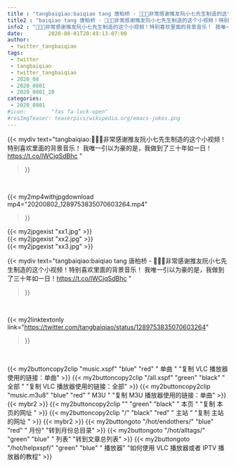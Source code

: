 ```yaml
---
title : "tangbaiqiao:baiqiao tang 唐柏桥 - 🙏🙏🙏非常感谢推友阮小七先生制造的这个小视频！特别喜欢里面的背景音乐！ 我唯一引以为豪的是，我做到了三十年如一日！https://t.co/lWCjqSdBhc "
title2 : "baiqiao tang 唐柏桥 - 🙏🙏🙏非常感谢推友阮小七先生制造的这个小视频！特别喜欢里面的背景音乐！ 我唯一引以为豪的是，我做到了三十年如一日！https://t.co/lWCjqSdBhc "
info2 : "🙏🙏🙏非常感谢推友阮小七先生制造的这个小视频！特别喜欢里面的背景音乐！ 我唯一引以为豪的是，我做到了三十年如一日！https://t.co/lWCjqSdBhc "
date:        2020-08-01T20:49:13-07:00
author:
 - twitter_tangbaiqiao
tags:
 - twitter
 - tangbaiqiao
 - twitter_tangbaiqiao
 - 2020_08
 - 2020_0801
 - 2020_0801_20
categories:
 - 2020_0801
#icon:        "fas fa-lock-open"
#resImgTeaser: teaserpics/wikipedia.org/emacs-jokes.png
---
```


{{< mydiv text="tangbaiqiao:🙏🙏🙏非常感谢推友阮小七先生制造的这个小视频！特别喜欢里面的背景音乐！ 我唯一引以为豪的是，我做到了三十年如一日！https://t.co/lWCjqSdBhc "
>}}
<br>


{{< my2mp4withjpgdownload mp4="20200802_1289753835070603264.mp4"
>}}

{{< my2jpgexist "xx1.jpg" >}}<br>
{{< my2jpgexist "xx2.jpg" >}}<br>
{{< my2jpgexist "xx3.jpg" >}}<br>



{{< mydiv text="tangbaiqiao:baiqiao tang 唐柏桥 - 🙏🙏🙏非常感谢推友阮小七先生制造的这个小视频！特别喜欢里面的背景音乐！ 我唯一引以为豪的是，我做到了三十年如一日！https://t.co/lWCjqSdBhc "
>}}
<br>

{{< my2linktextonly link="https://twitter.com/tangbaiqiao/status/1289753835070603264"
>}}


<br>

{{< my2buttoncopy2clip "music.xspf"        "blue"   "red"    " 单曲 "  "复制 VLC 播放器使用的链接：单曲" >}} {{< my2buttoncopy2clip "/all.xspf"         "green"  "black"  " 全部 "  "复制 VLC 播放器使用的链接：全部" >}} {{< my2buttoncopy2clip "music.m3u8"        "blue"   "red"    " M3U  "    "复制 M3U 播放器使用的链接：单曲" >}} {{< mybr2 >}} {{< my2buttoncopy2clip ""                  "green"  "black"  " 本页 "    "复制 本页的网址 " >}} {{< my2buttoncopy2clip "/"                 "black"  "red"    " 主站 "    "复制 主站的网址 " >}} {{< mybr2 >}} {{< my2buttongoto      "/hot/endothers/"   "blue"   "red"    " 月份"   "转到月份总目录" >}} {{< my2buttongoto      "/hot/alltags/"     "green"  "blue"   " 列表"   "转到文章总列表" >}} {{< my2buttongoto      "/hot/helpxspf/"    "green"  "blue"   " 播放器" "如何使用 VLC 播放器或者 IPTV 播放器的教程" >}} 
